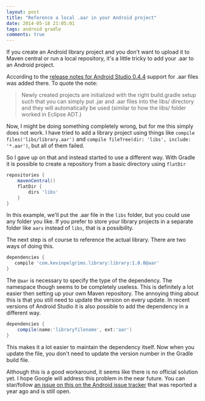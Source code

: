 ```yaml
---
layout: post
title: "Reference a local .aar in your Android project"
date: 2014-05-18 21:05:01
tags: android gradle
comments: true
---
```

If you create an Android library project and you don't want to upload it to Maven central or run a local repository, it's a little tricky to add your .aar to an Android project.

According to the [release notes for Android Studio 0.4.4](http://tools.android.com/recent/androidstudio044released) support for .aar files was added there. To quote the note:
> Newly created projects are initialized with the right build.gradle setup such that you can simply put .jar and .aar files into the libs/ directory and they will automatically be used (similar to how the libs/ folder worked in Eclipse ADT.)

Now, I might be doing something completely wrong, but for me this simply does not work. I have tried to add a library project using things like `compile files('libs/library.aar')` and `compile fileTree(dir: 'libs', include: '*.aar')`, but all of them failed.

So I gave up on that and instead started to use a different way. With Gradle it is possible to create a repository from a basic directory using `flatDir`

```groovy
repositories {
    mavenCentral()
    flatDir {
        dirs 'libs'
    }
}
```

In this example, we'll put the .aar file in the `libs` folder, but you could use any folder you like. If you prefer to store your library projects in a separate folder like `aars` instead of `libs`, that is a possibility.

The next step is of course to reference the actual library. There are two ways of doing this.

```groovy
dependencies {
   compile 'com.kevinpelgrims.library:library:1.0.0@aar'
}
```

The `@aar` is necessary to specify the type of the dependency. The namespace though seems to be completely useless. This is definitely a lot easier then setting up your own Maven repository. The annoying thing about this is that you still need to update the version on every update. In recent versions of Android Studio it is also possible to add the dependency in a different way.

```groovy
dependencies {
    compile(name:'libraryfilename', ext:'aar')
}
```

This makes it a lot easier to maintain the dependency itself. Now when you update the file, you don't need to update the version number in the Gradle build file.

Although this is a good workaround, it seems like there is no official solution yet. I hope Google will address this problem in the near future. You can star/follow [an issue on this on the Android issue tracker](https://code.google.com/p/android/issues/detail?id=55863) that was reported a year ago and is still open.
